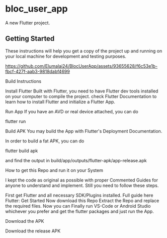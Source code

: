 # bloc_user_app

A new Flutter project.

## Getting Started

These instructions will help you get a copy of the project up and running on your local machine for development and testing purposes.

https://github.com/Elumalai24/BlocUserApp/assets/93655628/f6c53e1b-fbcf-427f-aab3-9818dabf4699

Build Instructions

Install Flutter
Built with Flutter, you need to have Flutter dev tools installed on your computer to compile the project. check Flutter Documentation to learn how to install Flutter and initialize a Flutter App.

Run App
If you have an AVD or real device attached, you can do

flutter run

Build APK
You may build the App with Flutter's Deployment Documentation.

In order to build a fat APK, you can do

flutter build apk

and find the output in build/app/outputs/flutter-apk/app-release.apk

How to get this Repo and run it on your System

I kept the code as original as possible with proper Commented Guides for anyone to understand and implement. Still you need to follow these steps.

First get Flutter and all necessary SDK/Plugins installed. Full guide here Flutter: Get Started
Now download this Repo
Extract the Repo and replace the required files.
Now you can Finally run VS-Code or Android Studio whichever you prefer and get the flutter packages and just run the App.

Download the APK

Download the release APK
